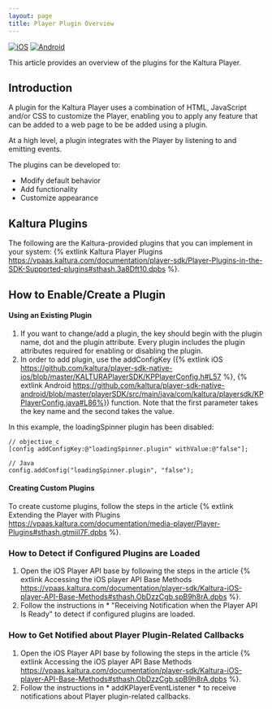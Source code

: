 ```yaml
---
layout: page
title: Player Plugin Overview
---
```


[![iOS](https://img.shields.io/badge/iOS-Supported-green.svg)](https://github.com/kaltura/player-sdk-native-ios)
[![Android](https://img.shields.io/badge/Android-Supported-green.svg)](https://github.com/kaltura/player-sdk-native-ios)

This article provides an overview of the plugins for the Kaltura Player. 

## Introduction
A plugin for the Kaltura Player uses a combination of HTML, JavaScript and/or CSS to customize the Player, enabling you to apply any feature that can be added to a web page to be be added using a plugin.

At a high level, a plugin integrates with the Player by listening to and emitting events.

The plugins can be developed to:

* Modify default behavior
* Add functionality
* Customize appearance

## Kaltura Plugins
The following are the Kaltura-provided plugins that you can implement in your system:
{% extlink Kaltura Player Plugins https://vpaas.kaltura.com/documentation/player-sdk/Player-Plugins-in-the-SDK-Supported-plugins#sthash.3a8Dft10.dpbs %}.

## How to Enable/Create a Plugin

#### Using an Existing Plugin

1. If you want to change/add a plugin, the key should begin with the plugin name, dot and the plugin attribute. Every plugin includes the plugin attributes required for enabling or disabling the plugin.
2. In order to add plugin, use the addConfigKey ({% extlink iOS https://github.com/kaltura/player-sdk-native-ios/blob/master/KALTURAPlayerSDK/KPPlayerConfig.h#L57 %}, {% extlink Android https://github.com/kaltura/player-sdk-native-android/blob/master/playerSDK/src/main/java/com/kaltura/playersdk/KPPlayerConfig.java#L86%}) function. Note that the first parameter takes the key name and the second takes the value.

In this example, the loadingSpinner plugin has been disabled:

```
// objective_c
[config addConfigKey:@"loadingSpinner.plugin" withValue:@"false"];
```
```
// Java
config.addConfig("loadingSpinner.plugin", "false");
```

#### Creating Custom Plugins

To create custome plugins, follow the steps in the article {% extlink Extending the Player with Plugins https://vpaas.kaltura.com/documentation/media-player/Player-Plugins#sthash.gtmiiI7F.dpbs %}.

### How to Detect if Configured Plugins are Loaded
1. Open the iOS Player API base by following the steps in the article {% extlink Accessing the iOS player API Base Methods https://vpaas.kaltura.com/documentation/player-sdk/Kaltura-iOS-player-API-Base-Methods#sthash.ObDzzCgb.spB9h8rA.dpbs %}.
2. Follow the instructions in * "Receiving  Notification when the Player API Is Ready" to detect if configured plugins are loaded.

### How to Get Notified about Player Plugin-Related Callbacks
1. Open the iOS Player API base by following the steps in the article {% extlink Accessing the iOS player API Base Methods https://vpaas.kaltura.com/documentation/player-sdk/Kaltura-iOS-player-API-Base-Methods#sthash.ObDzzCgb.spB9h8rA.dpbs %}.
2. Follow the instructions in * addKPlayerEventListener * to receive notifications about Player plugin-related callbacks.
